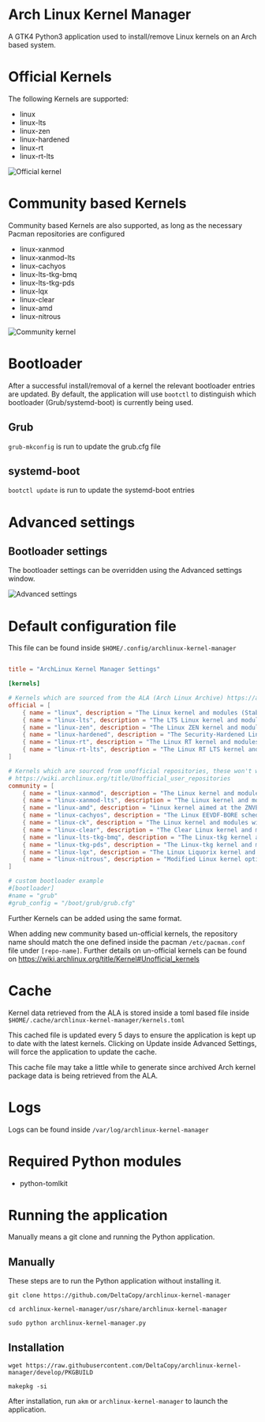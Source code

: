 # Arch Linux Kernel Manager

A GTK4 Python3 application used to install/remove Linux kernels on an Arch based system.

# Official Kernels

The following Kernels are supported:

- linux
- linux-lts
- linux-zen
- linux-hardened
- linux-rt
- linux-rt-lts

![Official kernel](https://github.com/DeltaCopy/archlinux-kernel-manager/assets/121581829/c95f1c21-54e2-42b3-a182-759edec07fae)

# Community based Kernels

Community based Kernels are also supported, as long as the necessary Pacman repositories are configured

- linux-xanmod
- linux-xanmod-lts
- linux-cachyos
- linux-lts-tkg-bmq
- linux-lts-tkg-pds
- linux-lqx
- linux-clear
- linux-amd
- linux-nitrous

![Community kernel](https://github.com/DeltaCopy/archlinux-kernel-manager/assets/121581829/a8db794c-e045-4e75-8496-4f537b2f8e10)

# Bootloader

After a successful install/removal of a kernel the relevant bootloader entries are updated.
By default, the application will use `bootctl` to distinguish which bootloader (Grub/systemd-boot) is currently being used.

## Grub

`grub-mkconfig` is run to update the grub.cfg file

## systemd-boot

`bootctl update` is run to update the systemd-boot entries

# Advanced settings

## Bootloader settings

The bootloader settings can be overridden using the Advanced settings window.

![Advanced settings](https://github.com/DeltaCopy/archlinux-kernel-manager/assets/121581829/e37a97b3-da11-4e3c-8592-51ad72cfe143)

# Default configuration file

This file can be found inside `$HOME/.config/archlinux-kernel-manager`

```toml

title = "ArchLinux Kernel Manager Settings"

[kernels]

# Kernels which are sourced from the ALA (Arch Linux Archive) https://archive.archlinux.org
official = [
    { name = "linux", description = "The Linux kernel and modules (Stable)", headers = "linux-headers" },
    { name = "linux-lts", description = "The LTS Linux kernel and modules (Longterm)", headers = "linux-lts-headers" },
    { name = "linux-zen", description = "The Linux ZEN kernel and modules (Zen)", headers = "linux-zen-headers" },
    { name = "linux-hardened", description = "The Security-Hardened Linux kernel and modules (Hardened)", headers = "linux-hardened-headers" },
    { name = "linux-rt", description = "The Linux RT kernel and modules (Realtime)", headers = "linux-rt-headers" },
    { name = "linux-rt-lts", description = "The Linux RT LTS kernel and modules (Realtime Longterm)", headers = "linux-rt-lts-headers" },
]

# Kernels which are sourced from unofficial repositories, these won't work if you haven't updated your pacman configuration
# https://wiki.archlinux.org/title/Unofficial_user_repositories
community = [
    { name = "linux-xanmod", description = "The Linux kernel and modules with Xanmod patches", headers = "linux-xanmod-headers", repository = "chaotic-aur" },
    { name = "linux-xanmod-lts", description = "The Linux kernel and modules with Xanmod patches", headers = "linux-xanmod-lts-headers", repository = "chaotic-aur" },
    { name = "linux-amd", description = "Linux kernel aimed at the ZNVER4/MZEN4 AMD Ryzen CPU based hardware", headers = "linux-amd-headers", repository = "chaotic-aur" },
    { name = "linux-cachyos", description = "The Linux EEVDF-BORE scheduler Kernel by CachyOS with other patches and improvements kernel and modules", headers = "linux-cachyos-headers", repository = "chaotic-aur" },
    { name = "linux-ck", description = "The Linux kernel and modules with ck's hrtimer patches", headers = "linux-ck-headers", repository = "repo-ck" },
    { name = "linux-clear", description = "The Clear Linux kernel and modules", headers = "linux-clear-headers", repository = "chaotic-aur" },
    { name = "linux-lts-tkg-bmq", description = "The Linux-tkg kernel and modules", headers = "linux-lts-tkg-bmq-headers", repository = "chaotic-aur" },
    { name = "linux-tkg-pds", description = "The Linux-tkg kernel and modules", headers = "linux-tkg-pds-headers", repository = "chaotic-aur" },
    { name = "linux-lqx", description = "The Linux Liquorix kernel and modules", headers = "linux-lqx-headers", repository = "chaotic-aur" },
    { name = "linux-nitrous", description = "Modified Linux kernel optimized for Skylake and newer, compiled using clang", headers = "linux-nitrous-headers", repository = "chaotic-aur" },
]

# custom bootloader example
#[bootloader]
#name = "grub"
#grub_config = "/boot/grub/grub.cfg"

```

Further Kernels can be added using the same format.

When adding new community based un-official kernels, the repository name should match the one defined inside the pacman `/etc/pacman.conf` file under `[repo-name]`.
Further details on un-official kernels can be found on https://wiki.archlinux.org/title/Kernel#Unofficial_kernels

# Cache

Kernel data retrieved from the ALA is stored inside a toml based file inside `$HOME/.cache/archlinux-kernel-manager/kernels.toml`

This cached file is updated every 5 days to ensure the application is kept up to date with the latest kernels.
Clicking on Update inside Advanced Settings, will force the application to update the cache.

This cache file may take a little while to generate since archived Arch kernel package data is being retrieved from the ALA.

# Logs

Logs can be found inside `/var/log/archlinux-kernel-manager`

# Required Python modules

- python-tomlkit

# Running the application

Manually means a git clone and running the Python application.

## Manually

These steps are to run the Python application without installing it.

`git clone https://github.com/DeltaCopy/archlinux-kernel-manager`

`cd archlinux-kernel-manager/usr/share/archlinux-kernel-manager`

`sudo python archlinux-kernel-manager.py`

## Installation

`wget https://raw.githubusercontent.com/DeltaCopy/archlinux-kernel-manager/develop/PKGBUILD`

`makepkg -si`

After installation, run `akm` or `archlinux-kernel-manager` to launch the application.
